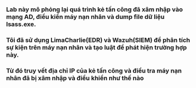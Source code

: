 ### Lab này mô phỏng lại quá trình kẻ tấn công đã xâm nhập vào mạng AD, điều kiển máy nạn nhân và dump file dữ liệu lsass.exe. 

### Tôi đã sử dụng LimaCharlie(EDR) và Wazuh(SIEM) để phân tích sự kiện trên máy nạn nhân và tạo luật để  phát hiện trường hợp này.

### Từ đó truy vết địa chỉ IP của kẻ tấn công và điều tra máy nạn nhân đã bị xâm nhập và điều khiển như  thế nào